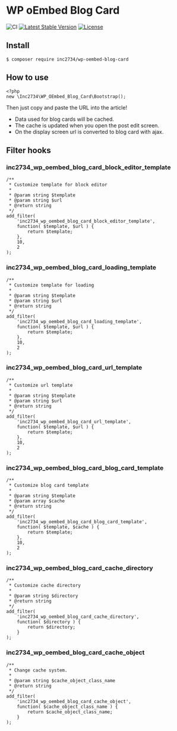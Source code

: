 # WP oEmbed Blog Card

![CI](https://github.com/inc2734/wp-oembed-blog-card/workflows/CI/badge.svg)
[![Latest Stable Version](https://poser.pugx.org/inc2734/wp-oembed-blog-card/v/stable)](https://packagist.org/packages/inc2734/wp-oembed-blog-card)
[![License](https://poser.pugx.org/inc2734/wp-oembed-blog-card/license)](https://packagist.org/packages/inc2734/wp-oembed-blog-card)

## Install
```
$ composer require inc2734/wp-oembed-blog-card
```

## How to use
```
<?php
new \Inc2734\WP_OEmbed_Blog_Card\Bootstrap();
```

Then just copy and paste the URL into the article!

- Data used for blog cards will be cached.
- The cache is updated when you open the post edit screen.
- On the display screen url is converted to blog card with ajax.

## Filter hooks
### inc2734_wp_oembed_blog_card_block_editor_template
```
/**
 * Customize template for block editor
 *
 * @param string $template
 * @param string $url
 * @return string
 */
add_filter(
	'inc2734_wp_oembed_blog_card_block_editor_template',
	function( $template, $url ) {
		return $template;
	},
	10,
	2
);
```

### inc2734_wp_oembed_blog_card_loading_template
```
/**
 * Customize template for loading
 *
 * @param string $template
 * @param string $url
 * @return string
 */
add_filter(
	'inc2734_wp_oembed_blog_card_loading_template',
	function( $template, $url ) {
		return $template;
	},
	10,
	2
);
```

### inc2734_wp_oembed_blog_card_url_template
```
/**
 * Customize url template
 *
 * @param string $template
 * @param string $url
 * @return string
 */
add_filter(
	'inc2734_wp_oembed_blog_card_url_template',
	function( $template, $url ) {
		return $template;
	},
	10,
	2
);
```

### inc2734_wp_oembed_blog_card_blog_card_template

```
/**
 * Customize blog card template
 *
 * @param string $template
 * @param array $cache
 * @return string
 */
add_filter(
	'inc2734_wp_oembed_blog_card_blog_card_template',
	function( $template, $cache ) {
		return $template;
	},
	10,
	2
);
```

### inc2734_wp_oembed_blog_card_cache_directory

```
/**
 * Customize cache directory
 *
 * @param string $directory
 * @return string
 */
add_filter(
	'inc2734_wp_oembed_blog_card_cache_directory',
	function( $directory ) {
		return $directory;
	}
);
```

### inc2734_wp_oembed_blog_card_cache_object

```
/**
 * Change cache system.
 *
 * @param string $cache_object_class_name
 * @return string
 */
add_filter(
	'inc2734_wp_oembed_blog_card_cache_object',
	function( $cache_object_class_name ) {
		return $cache_object_class_name;
	}
);
```
